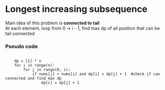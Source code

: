 # Longest increasing subsequence
Main idea of this problem is **connected to tail**  
At each element, loop from 0 -> i - 1, find max dp of all position that can be tail connected

### Pseudo code
```plaintext

    dp = [1] * n
    for i in range(n):
        for j in range(0, i):
            if nums[j] < nums[i] and dp[i] < dp[j] + 1  #check if can connected and find max dp
                dp[i] = dp[j] + 1

```